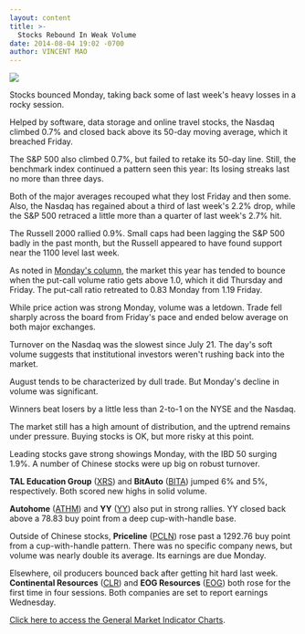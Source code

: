 ```yaml
---
layout: content
title: >-
  Stocks Rebound In Weak Volume
date: 2014-08-04 19:02 -0700
author: VINCENT MAO
---
```






![](https://www.investors.com/wp-content/uploads/ibd-migrated-images/MPv_140805_635427642625960941.png)









Stocks bounced Monday, taking back some of last week's heavy losses in a rocky session.

  

Helped by software, data storage and online travel stocks, the Nasdaq climbed 0.7% and closed back above its 50-day moving average, which it breached Friday.

  

The S&P 500 also climbed 0.7%, but failed to retake its 50-day line. Still, the benchmark index continued a pattern seen this year: Its losing streaks last no more than three days.

  

Both of the major averages recouped what they lost Friday and then some. Also, the Nasdaq has regained about a third of last week's 2.2% drop, while the S&P 500 retraced a little more than a quarter of last week's 2.7% hit.

  

The Russell 2000 rallied 0.9%. Small caps had been lagging the S&P 500 badly in the past month, but the Russell appeared to have found support near the 1100 level last week.

  

As noted in [Monday's column](http://news.investors.com/investing-the-big-picture/080114-711553-stocks-trim-losses-but-still-close-lower.htm), the market this year has tended to bounce when the put-call volume ratio gets above 1.0, which it did Thursday and Friday. The put-call ratio retreated to 0.83 Monday from 1.19 Friday.

  

While price action was strong Monday, volume was a letdown. Trade fell sharply across the board from Friday's pace and ended below average on both major exchanges.

  

Turnover on the Nasdaq was the slowest since July 21. The day's soft volume suggests that institutional investors weren't rushing back into the market.

  

August tends to be characterized by dull trade. But Monday's decline in volume was significant.

  

Winners beat losers by a little less than 2-to-1 on the NYSE and the Nasdaq.

  

The market still has a high amount of distribution, and the uptrend remains under pressure. Buying stocks is OK, but more risky at this point.

  

Leading stocks gave strong showings Monday, with the IBD 50 surging 1.9%. A number of Chinese stocks were up big on robust turnover.

  

**TAL Education Group** ([XRS](https://research.investors.com/quote.aspx?symbol=XRS)) and **BitAuto** ([BITA](https://research.investors.com/quote.aspx?symbol=BITA)) jumped 6% and 5%, respectively. Both scored new highs in solid volume.

  

**Autohome** ([ATHM](https://research.investors.com/quote.aspx?symbol=ATHM)) and **YY** ([YY](https://research.investors.com/quote.aspx?symbol=YY)) also put in strong rallies. YY closed back above a 78.83 buy point from a deep cup-with-handle base.

  

Outside of Chinese stocks, **Priceline** ([PCLN](https://research.investors.com/quote.aspx?symbol=PCLN)) rose past a 1292.76 buy point from a cup-with-handle pattern. There was no specific company news, but volume was nearly double its average. Its earnings are due Monday.

  

Elsewhere, oil producers bounced back after getting hit hard last week. **Continental Resources** ([CLR](https://research.investors.com/quote.aspx?symbol=CLR)) and **EOG Resources** ([EOG](https://research.investors.com/quote.aspx?symbol=EOG)) both rose for the first time in four sessions. Both companies are set to report earnings Wednesday.

  

[Click here to access the General Market Indicator Charts](https://www.investors.com/pdf/GMI_080514.pdf).




